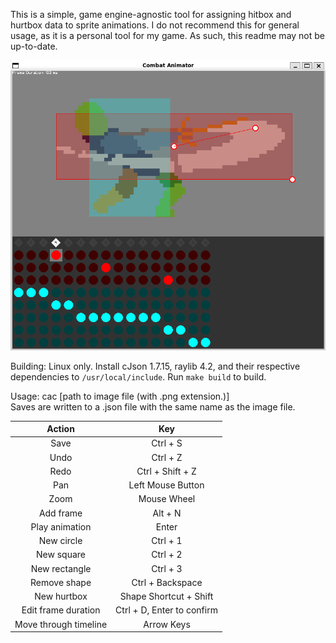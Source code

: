 This is a simple, game engine-agnostic tool for assigning hitbox and hurtbox data to sprite animations.
I do not recommend this for general usage, as it is a personal tool for my game.
As such, this readme may not be up-to-date.

<img src="screenshot.png">

Building: Linux only. Install cJson 1.7.15, raylib 4.2, and their respective dependencies to `/usr/local/include`. Run `make build` to build.

Usage: cac [path to image file (with .png extension.)]<br>
Saves are written to a .json file with the same name as the image file.

|        Action         |            Key             |
|:---------------------:|:--------------------------:|
|         Save          |          Ctrl + S          |
|         Undo          |          Ctrl + Z          |
|         Redo          |      Ctrl + Shift + Z      |
|          Pan          |     Left Mouse Button      |
|         Zoom          |        Mouse Wheel         |
|       Add frame       |          Alt + N           |
|    Play animation     |           Enter            |
|      New circle       |          Ctrl + 1          |
|      New square       |          Ctrl + 2          |
|     New rectangle     |          Ctrl + 3          |
|      Remove shape     |      Ctrl + Backspace      |
|      New hurtbox      |   Shape Shortcut + Shift   |
|  Edit frame duration  | Ctrl + D, Enter to confirm |
| Move through timeline |         Arrow Keys         |
